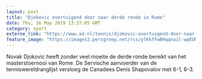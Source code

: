 ```yaml
---
layout: post
title: "Djokovic overtuigend door naar derde ronde in Rome"
date: Thu, 16 May 2019 13:37:05 GMT
category: sport
externe_link: "https://www.ad.nl/tennis/djokovic-overtuigend-door-naar-derde-ronde-in-rome~acdff7b5/"
feature_image: "https://images2.persgroep.net/rcs/ylKkfFwBHqqnail-wpEUMPXQ6JA/diocontent/148454639/_fitwidth/400/?appId=21791a8992982cd8da851550a453bd7f&quality=0.7"
---
```


Novak Djokovic heeft zonder veel moeite de derde ronde bereikt van het masterstoernooi van Rome. De Servische aanvoerder van de tenniswereldranglijst versloeg de Canadees Denis Shapovalov met 6-1, 6-3.
